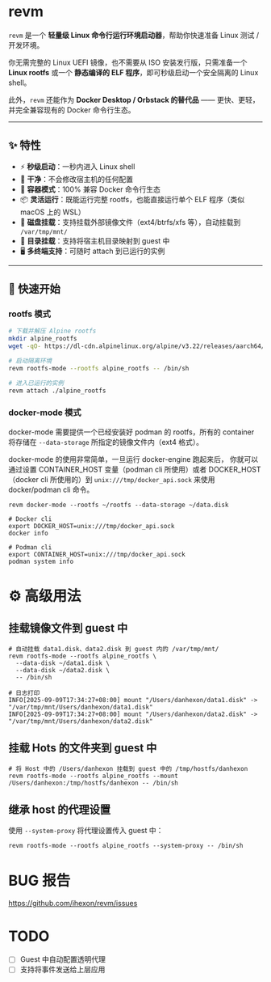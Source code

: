 # revm

`revm` 是一个 **轻量级 Linux 命令行运行环境启动器**，帮助你快速准备 Linux 测试 / 开发环境。

你无需完整的 Linux UEFI 镜像，也不需要从 ISO 安装发行版，只需准备一个 **Linux rootfs** 或一个 **静态编译的 ELF 程序**，即可秒级启动一个安全隔离的 Linux shell。

此外，`revm` 还能作为 **Docker Desktop / Orbstack 的替代品** —— 更快、更轻，并完全兼容现有的 Docker 命令行生态。

---

## ✨ 特性

- ⚡ **秒级启动**：一秒内进入 Linux shell
- 🧹 **干净**：不会修改宿主机的任何配置
- 🐳 **容器模式**：100% 兼容 Docker 命令行生态
- 📦 **灵活运行**：既能运行完整 rootfs，也能直接运行单个 ELF 程序（类似 macOS 上的 WSL）
- 💽 **磁盘挂载**：支持挂载外部镜像文件（ext4/btrfs/xfs 等），自动挂载到 `/var/tmp/mnt/`
- 📂 **目录挂载**：支持将宿主机目录映射到 guest 中
- 🖥 **多终端支持**：可随时 attach 到已运行的实例

---

## 🚀 快速开始

### rootfs 模式
```bash
# 下载并解压 Alpine rootfs
mkdir alpine_rootfs
wget -qO- https://dl-cdn.alpinelinux.org/alpine/v3.22/releases/aarch64/alpine-minirootfs-3.22.1-aarch64.tar.gz | tar -xv -C alpine_rootfs

# 启动隔离环境
revm rootfs-mode --rootfs alpine_rootfs -- /bin/sh

# 进入已运行的实例
revm attach ./alpine_rootfs
```
### docker-mode 模式
docker-mode 需要提供一个已经安装好 podman 的 rootfs，所有的 container 将存储在 `--data-storage` 所指定的镜像文件内（ext4 格式）。

docker-mode 的使用非常简单，一旦运行 docker-engine 跑起来后， 你就可以通过设置 CONTAINER_HOST 变量（podman cli 所使用）或者 DOCKER_HOST（docker cli 所使用的）到 `unix:///tmp/docker_api.sock` 来使用 docker/podman cli 命令。

```shell
revm docker-mode --rootfs ~/rootfs --data-storage ~/data.disk

# Docker cli 
export DOCKER_HOST=unix:///tmp/docker_api.sock
docker info

# Podman cli
export CONTAINER_HOST=unix:///tmp/docker_api.sock 
podman system info
```

# ⚙️ 高级用法

## 挂载镜像文件到 guest 中
```shell
# 自动挂载 data1.disk、data2.disk 到 guest 内的 /var/tmp/mnt/
revm rootfs-mode --rootfs alpine_rootfs \
  --data-disk ~/data1.disk \
  --data-disk ~/data2.disk \
  -- /bin/sh

# 日志打印  
INFO[2025-09-09T17:34:27+08:00] mount "/Users/danhexon/data1.disk" -> "/var/tmp/mnt/Users/danhexon/data1.disk"
INFO[2025-09-09T17:34:27+08:00] mount "/Users/danhexon/data2.disk" -> "/var/tmp/mnt/Users/danhexon/data2.disk"
```

## 挂载 Hots 的文件夹到 guest 中
```shell
# 将 Host 中的 /Users/danhexon 挂载到 guest 中的 /tmp/hostfs/danhexon
revm rootfs-mode --rootfs alpine_rootfs --mount /Users/danhexon:/tmp/hostfs/danhexon -- /bin/sh
```


## 继承 host 的代理设置
使用 `--system-proxy` 将代理设置传入 guest 中：
```shell
revm rootfs-mode --rootfs alpine_rootfs --system-proxy -- /bin/sh
```

# BUG 报告
https://github.com/ihexon/revm/issues

# TODO
- [ ] Guest 中自动配置透明代理
- [ ] 支持将事件发送给上层应用
